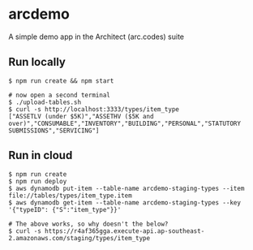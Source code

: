# arcdemo
A simple demo app in the Architect (arc.codes) suite

## Run locally

```
$ npm run create && npm start 

# now open a second terminal
$ ./upload-tables.sh
$ curl -s http://localhost:3333/types/item_type
["ASSETLV (under $5K)","ASSETHV ($5K and over)","CONSUMABLE","INVENTORY","BUILDING","PERSONAL","STATUTORY SUBMISSIONS","SERVICING"]
```

## Run in cloud

```
$ npm run create
$ npm run deploy
$ aws dynamodb put-item --table-name arcdemo-staging-types --item file://tables/types/item_type.item
$ aws dynamodb get-item --table-name arcdemo-staging-types --key '{"typeID": {"S":"item_type"}}'

# The above works, so why doesn't the below? 
$ curl -s https://r4af365gga.execute-api.ap-southeast-2.amazonaws.com/staging/types/item_type
```

